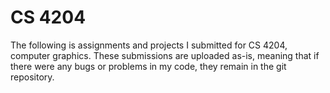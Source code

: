 CS 4204
=======

The following is assignments and projects I submitted for CS 4204, computer
graphics. These submissions are uploaded as-is, meaning that if there were
any bugs or problems in my code, they remain in the git repository.

